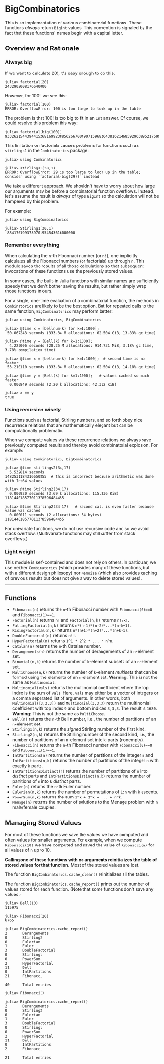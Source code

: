 # BigCombinatorics



This is an implementation of various combinatorial functions.
These functions *always* return `BigInt` values. This convention
is signaled by the fact that these functions' names begin
with a capital letter.

## Overview and Rationale


### Always big

If we want to calculate 20!, it's easy enough to do this:
```
julia> factorial(20)
2432902008176640000
```
However, for 100!, we see this:
```
julia> factorial(100)
ERROR: OverflowError: 100 is too large to look up in the table
```
The problem is that 100! is too big to fit in an `Int` answer. Of course,
we could resolve this problem this way:
```
julia> factorial(big(100))
93326215443944152681699238856266700490715968264381621468592963895217599993229915608941463976156518286253697920827223758251185210916864000000000000000000000000
```

This limitation on factorials causes problems for functions such as `stirlings1` in the `Combinatorics` package:
```
julia> using Combinatorics

julia> stirlings1(30,1)
ERROR: OverflowError: 29 is too large to look up in the table; consider using `factorial(big(29))` instead
```



We take a different approach. We shouldn't have to worry about how large
our arguments may be before a combinatorial function overflows. Instead,
let's assume the result is *always* of type `BigInt` so the calculation
will not be hampered by this problem.

For example:
```
julia> using BigCombinatorics

julia> Stirling1(30,1)
-8841761993739701954543616000000
```

### Remember everything

When calculating the `n`-th Fibonnaci number (or `n!`), one implicitly calculates all the 
Fibonacci numbers (or factorials) up through `n`. This module saves the results of all those calculations so that subsequent invocations of these functions use the previously stored values.

In some cases, the built-in Julia functions with similar names are sufficiently speedy that we don't bother saving the results, but rather simply wrap those functions in ours.

For a single, one-time evaluation of a combinatorial function, the methods in `Combinatorics` are likely to be the best option. But for repeated calls to the same function, `BigCombinatorics` may perform better:
```
julia> using Combinatorics, BigCombinatorics

julia> @time x = [bellnum(k) for k=1:1000];
 50.067243 seconds (333.34 M allocations: 62.504 GiB, 13.83% gc time)

julia> @time y = [Bell(k) for k=1:1000];
  4.222006 seconds (28.25 M allocations: 914.731 MiB, 3.18% gc time, 3.78% compilation time)

julia> @time x = [bellnum(k) for k=1:1000];  # second time is no faster
 53.210110 seconds (333.34 M allocations: 62.504 GiB, 14.18% gc time)

julia> @time y = [Bell(k) for k=1:1000];   # values cached so much faster
  0.000849 seconds (2.20 k allocations: 42.312 KiB)

julia> x == y
true
```

### Using recursion wisely

Functions such as factorial, Stirling numbers, and so forth obey nice recurrence relations that are mathematically elegant but can be computationally problematic. 

When we compute values via these recurrence relations we always save previously computed results and thereby avoid combinatorial explosion. For example:
```
julia> using Combinatorics, BigCombinatorics

julia> @time stirlings2(34,17)
  5.532814 seconds
1482531184316650855  # this is incorrect because arithmetic was done with Int64 values

julia> @time Stirling2(34,17)
  0.000920 seconds (3.69 k allocations: 115.836 KiB)
118144018577011378596484455

julia> @time Stirling2(34,17)   # second call is even faster because value was cached
  0.000011 seconds (2 allocations: 64 bytes)
118144018577011378596484455
```

For univariate functions, we do not use recursive code and so we avoid stack overflow. (Multivariate functions may still suffer from stack overflows.)


### Light weight

This module is self-contained and does not rely on others. In particular, we use neither `Combinatorics` (which provides many of these functions, but with a different design philosopy) nor `Memoize` (which also provides caching of previous results but does not give a way to delete stored values).

<hr/>

## Functions

+ `Fibonacci(n)` returns the `n`-th Fibonacci number with `Fibonacci(0)==0` and `Fibonacci(1)==1`.
+ `Factorial(n)` returns `n!` and `Factorial(n,k)` returns `n!/k!`.
+ `FallingFactorial(n,k)` returns `n*(n-1)*(n-2)*...*(n-k+1)`.
+ `RisingFactorial(n,k)` returns `n*(n+1)*(n+2)*...*(n+k-1)`.
+ `DoubleFactorial(n)` returns `n!!`.
+ `HyperFactorial(n)` returns `1^1 * 2^2 * ... * n^n`.
+ `Catalan(n)` returns the `n`-th Catalan number.
+ `Derangements(n)` returns the number of derangements of
an `n`-element set.
+ `Binomial(n,k)` returns the number of `k`-element subsets
of an `n`-element set.
+ `MultiChoose(n,k)` returns the number of `k`-element
*multisets* that can be formed using the elements of
an `n`-element set. **Warning**: This is not the same
as `Multinomial`.
+ `Multinomial(vals)` returns the multinomial coefficient where
the top index is the sum of `vals`. Here, `vals` may either be a
vector of integers or a comma separated list of arguments.
In other words, both `Multinomial([3,3,3])` and `Multinomial(3,3,3)`
return the multinomial coefficient with top index `9` and bottom
indices `3,3,3`. The result is `1680`. **Warning**: This is
not the same as `MultiChoose`.
+ `Bell(n)` returns the `n`-th Bell number, i.e., the number
of partitions of an `n`-element set.
+ `Stirling1(n,k)` returns the *signed* Stirling number of the
first kind.
+ `Stirling2(n,k)` returns the Stirling number of the second
kind, i.e., the number of partitions of an `n`-element set into
`k`-parts (nonempty).
+ `Fibonacci(n)` returns the `n`-th Fibonacci number
with `Fibonacci(0)==0` and `Fibonacci(1)==1`.
+ `IntPartitions(n)` returns the number of partitions of the integer `n`
and `IntPartitions(n,k)` returns the number of partitions of the integer
`n` with exactly `k` parts.
+ `IntPartitionsDistinct(n)` returns the number of partitions of `n` into
*distinct* parts and `IntPartitionsDistinct(n,k)` returns the number of
partitions of `n` into `k` *distinct* parts.
+ `Euler(n)` returns the `n`-th Euler number.
+ `Eulerian(n,k)` returns the number of permutations of `1:n` with `k`
ascents.
+ `PowerSum(n,k)` returns the sum `1^k + 2^k + ... + n^k`.
+ `Menage(n)` returns the number of solutions to the Menage problem with `n` male/female couples. 

## Managing Stored Values

For most of these functions we save the values we have computed and often values for smaller arguments. For example, when we compute `Fibonacci(10)` we have computed and saved the value of `Fibonacci(n)` for all values of `n` up to 10. 

**Calling one of these functions with no arguments reinitializes the table of stored values for that function.** Most of the stored values are lost.

The function `BigCombinatorics.cache_clear()` reinitializes all the tables.

The function `BigCombinatorics.cache_report()` prints out the number of values
stored  for each function. (Note that some functions don't save any values.)
```
julia> Bell(10)
115975

julia> Fibonacci(20)
6765

julia> BigCombinatorics.cache_report()
2       Derangements
0       Stirling2
0       Eulerian
1       Euler
3       DoubleFactorial
0       Stirling1
0       PowerSum
2       HyperFactorial
11      Bell
0       IntPartitions
21      Fibonacci

40      Total entries

julia> Fibonacci()

julia> BigCombinatorics.cache_report()
2       Derangements
0       Stirling2
0       Eulerian
1       Euler
3       DoubleFactorial
0       Stirling1
0       PowerSum
2       HyperFactorial
11      Bell
0       IntPartitions
2       Fibonacci

21      Total entries
```
